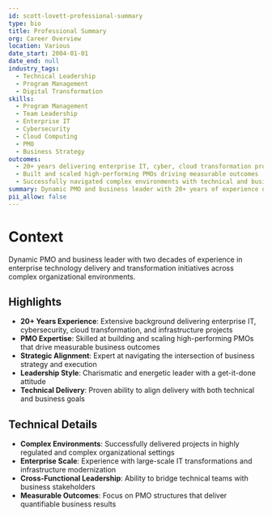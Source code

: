 ```yaml
---
id: scott-lovett-professional-summary
type: bio
title: Professional Summary
org: Career Overview
location: Various
date_start: 2004-01-01
date_end: null
industry_tags:
  - Technical Leadership
  - Program Management
  - Digital Transformation
skills:
  - Program Management
  - Team Leadership
  - Enterprise IT
  - Cybersecurity
  - Cloud Computing
  - PMO
  - Business Strategy
outcomes:
  - 20+ years delivering enterprise IT, cyber, cloud transformation projects
  - Built and scaled high-performing PMOs driving measurable outcomes
  - Successfully navigated complex environments with technical and business alignment
summary: Dynamic PMO and business leader with 20+ years of experience delivering enterprise IT, cyber, cloud transformation, and infrastructure projects in complex environments.
pii_allow: false
---
```


# Context
Dynamic PMO and business leader with two decades of experience in enterprise technology delivery and transformation initiatives across complex organizational environments.

## Highlights
- **20+ Years Experience**: Extensive background delivering enterprise IT, cybersecurity, cloud transformation, and infrastructure projects
- **PMO Expertise**: Skilled at building and scaling high-performing PMOs that drive measurable business outcomes
- **Strategic Alignment**: Expert at navigating the intersection of business strategy and execution
- **Leadership Style**: Charismatic and energetic leader with a get-it-done attitude
- **Technical Delivery**: Proven ability to align delivery with both technical and business goals

## Technical Details
- **Complex Environments**: Successfully delivered projects in highly regulated and complex organizational settings
- **Enterprise Scale**: Experience with large-scale IT transformations and infrastructure modernization
- **Cross-Functional Leadership**: Ability to bridge technical teams with business stakeholders
- **Measurable Outcomes**: Focus on PMO structures that deliver quantifiable business results